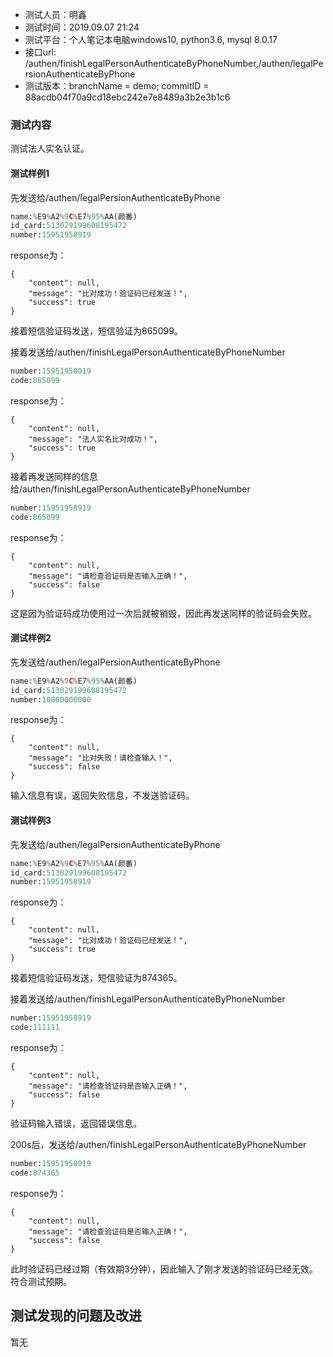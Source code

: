 + 测试人员：明鑫
+ 测试时间：2019.09.07 21:24
+ 测试平台：个人笔记本电脑windows10, python3.6, mysql 8.0.17
+ 接口url: /authen/finishLegalPersonAuthenticateByPhoneNumber,/authen/legalPersionAuthenticateByPhone
+ 测试版本：branchName = demo; commitID = 88acdb04f70a9cd18ebc242e7e8489a3b2e3b1c6
### 测试内容
测试法人实名认证。
#### 测试样例1
先发送给/authen/legalPersionAuthenticateByPhone

```python
name:%E9%A2%9C%E7%95%AA(颜番)
id_card:513029199608195472
number:15951958919
```
response为：
```
{
    "content": null,
    "message": "比对成功！验证码已经发送！",
    "success": true
}
```
接着短信验证码发送，短信验证为865099。

接着发送给/authen/finishLegalPersonAuthenticateByPhoneNumber

```python
number:15951958919
code:865099
```

response为：

```
{
    "content": null,
    "message": "法人实名比对成功！",
    "success": true
}
```

接着再发送同样的信息给/authen/finishLegalPersonAuthenticateByPhoneNumber

```python
number:15951958919
code:865099
```

response为：

```
{
    "content": null,
    "message": "请检查验证码是否输入正确！",
    "success": false
}
```

这是因为验证码成功使用过一次后就被销毁，因此再发送同样的验证码会失败。

#### 测试样例2
先发送给/authen/legalPersionAuthenticateByPhone

```python
name:%E9%A2%9C%E7%95%AA(颜番)
id_card:513029199608195472
number:10000000000
```

response为：

```
{
    "content": null,
    "message": "比对失败！请检查输入！",
    "success": false
}
```

输入信息有误，返回失败信息，不发送验证码。

#### 测试样例3
先发送给/authen/legalPersionAuthenticateByPhone

```python
name:%E9%A2%9C%E7%95%AA(颜番)
id_card:513029199608195472
number:15951958919
```

response为：

```
{
    "content": null,
    "message": "比对成功！验证码已经发送！",
    "success": true
}
```

接着短信验证码发送，短信验证为874365。

接着发送给/authen/finishLegalPersonAuthenticateByPhoneNumber

```python
number:15951958919
code:111111
```

response为：

```
{
    "content": null,
    "message": "请检查验证码是否输入正确！",
    "success": false
}
```

验证码输入错误，返回错误信息。

200s后，发送给/authen/finishLegalPersonAuthenticateByPhoneNumber

```python
number:15951958919
code:874365
```

response为：

```
{
    "content": null,
    "message": "请检查验证码是否输入正确！",
    "success": false
}
```

此时验证码已经过期（有效期3分钟），因此输入了刚才发送的验证码已经无效。符合测试预期。

## 测试发现的问题及改进
暂无
